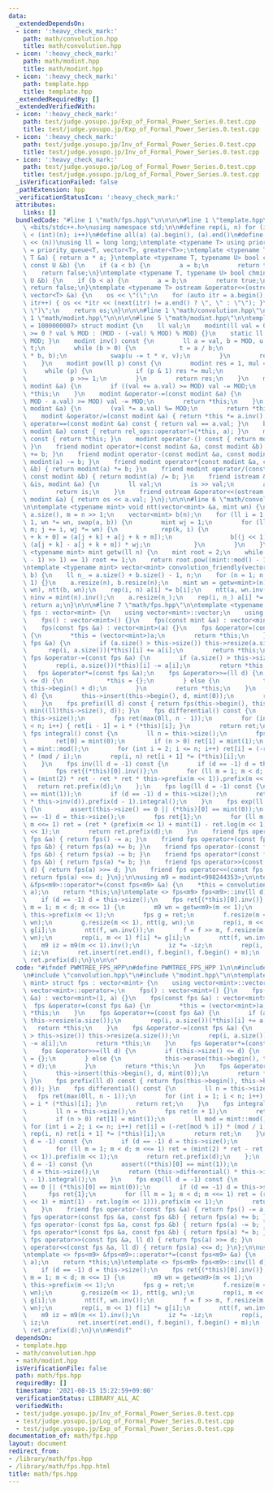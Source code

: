 ```yaml
---
data:
  _extendedDependsOn:
  - icon: ':heavy_check_mark:'
    path: math/convolution.hpp
    title: math/convolution.hpp
  - icon: ':heavy_check_mark:'
    path: math/modint.hpp
    title: math/modint.hpp
  - icon: ':heavy_check_mark:'
    path: template.hpp
    title: template.hpp
  _extendedRequiredBy: []
  _extendedVerifiedWith:
  - icon: ':heavy_check_mark:'
    path: test/judge.yosupo.jp/Exp_of_Formal_Power_Series.0.test.cpp
    title: test/judge.yosupo.jp/Exp_of_Formal_Power_Series.0.test.cpp
  - icon: ':heavy_check_mark:'
    path: test/judge.yosupo.jp/Inv_of_Formal_Power_Series.0.test.cpp
    title: test/judge.yosupo.jp/Inv_of_Formal_Power_Series.0.test.cpp
  - icon: ':heavy_check_mark:'
    path: test/judge.yosupo.jp/Log_of_Formal_Power_Series.0.test.cpp
    title: test/judge.yosupo.jp/Log_of_Formal_Power_Series.0.test.cpp
  _isVerificationFailed: false
  _pathExtension: hpp
  _verificationStatusIcon: ':heavy_check_mark:'
  attributes:
    links: []
  bundledCode: "#line 1 \"math/fps.hpp\"\n\n\n\n#line 1 \"template.hpp\"\n\n\n\n#include\
    \ <bits/stdc++.h>\nusing namespace std;\n\n#define rep(i, n) for (int i = 0; i\
    \ < (int)(n); i++)\n#define all(a) (a).begin(), (a).end()\n#define bit(n) (1ull\
    \ << (n))\nusing ll = long long;\ntemplate <typename T> using priority_queue_rev\
    \ = priority_queue<T, vector<T>, greater<T>>;\ntemplate <typename T> T sq(const\
    \ T &a) { return a * a; }\ntemplate <typename T, typename U> bool chmax(T &a,\
    \ const U &b) {\n    if (a < b) {\n        a = b;\n        return true;\n    }\n\
    \    return false;\n}\ntemplate <typename T, typename U> bool chmin(T &a, const\
    \ U &b) {\n    if (b < a) {\n        a = b;\n        return true;\n    }\n   \
    \ return false;\n}\ntemplate <typename T> ostream &operator<<(ostream &os, const\
    \ vector<T> &a) {\n    os << \"(\";\n    for (auto itr = a.begin(); itr != a.end();\
    \ itr++) { os << *itr << (next(itr) != a.end() ? \", \" : \"\"); }\n    os <<\
    \ \")\";\n    return os;\n}\n\n\n#line 1 \"math/convolution.hpp\"\n\n\n\n#line\
    \ 1 \"math/modint.hpp\"\n\n\n\n#line 5 \"math/modint.hpp\"\n\ntemplate <ll MOD\
    \ = 1000000007> struct modint {\n    ll val;\n    modint(ll val = 0) : val(val\
    \ >= 0 ? val % MOD : (MOD - (-val) % MOD) % MOD) {}\n    static ll mod() { return\
    \ MOD; }\n    modint inv() const {\n        ll a = val, b = MOD, u = 1, v = 0,\
    \ t;\n        while (b > 0) {\n            t = a / b;\n            swap(a -= t\
    \ * b, b);\n            swap(u -= t * v, v);\n        }\n        return modint(u);\n\
    \    }\n    modint pow(ll p) const {\n        modint res = 1, mul = val;\n   \
    \     while (p) {\n            if (p & 1) res *= mul;\n            mul *= mul;\n\
    \            p >>= 1;\n        }\n        return res;\n    }\n    modint &operator+=(const\
    \ modint &a) {\n        if ((val += a.val) >= MOD) val -= MOD;\n        return\
    \ *this;\n    }\n    modint &operator-=(const modint &a) {\n        if ((val +=\
    \ MOD - a.val) >= MOD) val -= MOD;\n        return *this;\n    }\n    modint &operator*=(const\
    \ modint &a) {\n        (val *= a.val) %= MOD;\n        return *this;\n    }\n\
    \    modint &operator/=(const modint &a) { return *this *= a.inv(); }\n    bool\
    \ operator==(const modint &a) const { return val == a.val; }\n    bool operator!=(const\
    \ modint &a) const { return rel_ops::operator!=(*this, a); }\n    modint operator+()\
    \ const { return *this; }\n    modint operator-() const { return modint(-val);\
    \ }\n    friend modint operator+(const modint &a, const modint &b) { return modint(a)\
    \ += b; }\n    friend modint operator-(const modint &a, const modint &b) { return\
    \ modint(a) -= b; }\n    friend modint operator*(const modint &a, const modint\
    \ &b) { return modint(a) *= b; }\n    friend modint operator/(const modint &a,\
    \ const modint &b) { return modint(a) /= b; }\n    friend istream &operator>>(istream\
    \ &is, modint &a) {\n        ll val;\n        is >> val;\n        a = modint(val);\n\
    \        return is;\n    }\n    friend ostream &operator<<(ostream &os, const\
    \ modint &a) { return os << a.val; }\n};\n\n\n#line 6 \"math/convolution.hpp\"\
    \n\ntemplate <typename mint> void ntt(vector<mint> &a, mint wn) {\n    ll n =\
    \ a.size(), m = n >> 1;\n    vector<mint> b(n);\n    for (ll i = 1; i < n; i <<=\
    \ 1, wn *= wn, swap(a, b)) {\n        mint wj = 1;\n        for (ll j = 0; j <\
    \ m; j += i, wj *= wn) {\n            rep(k, i) {\n                b[(j << 1)\
    \ + k + 0] = (a[j + k] + a[j + k + m]);\n                b[(j << 1) + k + i] =\
    \ (a[j + k] - a[j + k + m]) * wj;\n            }\n        }\n    }\n}\n\ntemplate\
    \ <typename mint> mint getw(ll n) {\n    mint root = 2;\n    while (root.pow((mint::mod()\
    \ - 1) >> 1) == 1) root += 1;\n    return root.pow((mint::mod() - 1) / n);\n}\n\
    \ntemplate <typename mint> vector<mint> convolution_friendly(vector<mint> a, vector<mint>\
    \ b) {\n    ll n_ = a.size() + b.size() - 1, n;\n    for (n = 1; n < n_; n <<=\
    \ 1) {}\n    a.resize(n), b.resize(n);\n    mint wn = getw<mint>(n);\n    ntt(a,\
    \ wn), ntt(b, wn);\n    rep(i, n) a[i] *= b[i];\n    ntt(a, wn.inv());\n    mint\
    \ ninv = mint(n).inv();\n    a.resize(n_);\n    rep(i, n_) a[i] *= ninv;\n   \
    \ return a;\n}\n\n\n#line 7 \"math/fps.hpp\"\n\ntemplate <typename mint> struct\
    \ fps : vector<mint> {\n    using vector<mint>::vector;\n    using vector<mint>::operator=;\n\
    \    fps() : vector<mint>() {}\n    fps(const mint &a) : vector<mint>(1, a) {}\n\
    \    fps(const fps &a) : vector<mint>(a) {}\n    fps &operator=(const fps &a)\
    \ {\n        *this = (vector<mint>)a;\n        return *this;\n    }\n    fps &operator+=(const\
    \ fps &a) {\n        if (a.size() > this->size()) this->resize(a.size());\n  \
    \      rep(i, a.size())(*this)[i] += a[i];\n        return *this;\n    }\n   \
    \ fps &operator-=(const fps &a) {\n        if (a.size() > this->size()) this->resize(a.size());\n\
    \        rep(i, a.size())(*this)[i] -= a[i];\n        return *this;\n    }\n \
    \   fps &operator*=(const fps &a);\n    fps &operator>>=(ll d) {\n        if (this->size()\
    \ <= d) {\n            *this = {};\n        } else {\n            this->erase(this->begin(),\
    \ this->begin() + d);\n        }\n        return *this;\n    }\n    fps &operator<<=(ll\
    \ d) {\n        this->insert(this->begin(), d, mint(0));\n        return *this;\n\
    \    }\n    fps prefix(ll d) const { return fps(this->begin(), this->begin() +\
    \ min((ll)this->size(), d)); }\n    fps differential() const {\n        ll n =\
    \ this->size();\n        fps ret(max(0ll, n - 1));\n        for (int i = 1; i\
    \ < n; i++) { ret[i - 1] = i * (*this)[i]; }\n        return ret;\n    }\n   \
    \ fps integral() const {\n        ll n = this->size();\n        fps ret(n + 1);\n\
    \        ret[0] = mint(0);\n        if (n > 0) ret[1] = mint(1);\n        ll mod\
    \ = mint::mod();\n        for (int i = 2; i <= n; i++) ret[i] = (-ret[mod % i])\
    \ * (mod / i);\n        rep(i, n) ret[i + 1] *= (*this)[i];\n        return ret;\n\
    \    }\n    fps inv(ll d = -1) const {\n        if (d == -1) d = this->size();\n\
    \        fps ret{(*this)[0].inv()};\n        for (ll m = 1; m < d; m <<= 1) ret\
    \ = (mint(2) * ret - ret * ret * this->prefix(m << 1)).prefix(m << 1);\n     \
    \   return ret.prefix(d);\n    };\n    fps log(ll d = -1) const {\n        assert((*this)[0]\
    \ == mint(1));\n        if (d == -1) d = this->size();\n        return (this->differential()\
    \ * this->inv(d)).prefix(d - 1).integral();\n    }\n    fps exp(ll d = -1) const\
    \ {\n        assert(this->size() == 0 || (*this)[0] == mint(0));\n        if (d\
    \ == -1) d = this->size();\n        fps ret{1};\n        for (ll m = 1; m < d;\
    \ m <<= 1) ret = (ret * (prefix(m << 1) + mint(1) - ret.log(m << 1))).prefix(m\
    \ << 1);\n        return ret.prefix(d);\n    }\n    friend fps operator-(const\
    \ fps &a) { return fps() -= a; }\n    friend fps operator+(const fps &a, const\
    \ fps &b) { return fps(a) += b; }\n    friend fps operator-(const fps &a, const\
    \ fps &b) { return fps(a) -= b; }\n    friend fps operator*(const fps &a, const\
    \ fps &b) { return fps(a) *= b; }\n    friend fps operator>>(const fps &a, ll\
    \ d) { return fps(a) >>= d; }\n    friend fps operator<<(const fps &a, ll d) {\
    \ return fps(a) <<= d; }\n};\n\nusing m9 = modint<998244353>;\n\ntemplate <> fps<m9>\
    \ &fps<m9>::operator*=(const fps<m9> &a) {\n    *this = convolution_friendly<m9>(*this,\
    \ a);\n    return *this;\n}\ntemplate <> fps<m9> fps<m9>::inv(ll d) const {\n\
    \    if (d == -1) d = this->size();\n    fps ret{(*this)[0].inv()};\n    for (ll\
    \ m = 1; m < d; m <<= 1) {\n        m9 wn = getw<m9>(m << 1);\n        fps f =\
    \ this->prefix(m << 1);\n        fps g = ret;\n        f.resize(m << 1), ntt(f,\
    \ wn);\n        g.resize(m << 1), ntt(g, wn);\n        rep(i, m << 1) f[i] *=\
    \ g[i];\n        ntt(f, wn.inv());\n        f = f >> m, f.resize(m << 1), ntt(f,\
    \ wn);\n        rep(i, m << 1) f[i] *= g[i];\n        ntt(f, wn.inv());\n    \
    \    m9 iz = m9(m << 1).inv();\n        iz *= -iz;\n        rep(i, m) f[i] *=\
    \ iz;\n        ret.insert(ret.end(), f.begin(), f.begin() + m);\n    }\n    return\
    \ ret.prefix(d);\n}\n\n\n"
  code: "#ifndef PWMTREE_FPS_HPP\n#define PWMTREE_FPS_HPP 1\n\n#include \"../template.hpp\"\
    \n#include \"convolution.hpp\"\n#include \"modint.hpp\"\n\ntemplate <typename\
    \ mint> struct fps : vector<mint> {\n    using vector<mint>::vector;\n    using\
    \ vector<mint>::operator=;\n    fps() : vector<mint>() {}\n    fps(const mint\
    \ &a) : vector<mint>(1, a) {}\n    fps(const fps &a) : vector<mint>(a) {}\n  \
    \  fps &operator=(const fps &a) {\n        *this = (vector<mint>)a;\n        return\
    \ *this;\n    }\n    fps &operator+=(const fps &a) {\n        if (a.size() > this->size())\
    \ this->resize(a.size());\n        rep(i, a.size())(*this)[i] += a[i];\n     \
    \   return *this;\n    }\n    fps &operator-=(const fps &a) {\n        if (a.size()\
    \ > this->size()) this->resize(a.size());\n        rep(i, a.size())(*this)[i]\
    \ -= a[i];\n        return *this;\n    }\n    fps &operator*=(const fps &a);\n\
    \    fps &operator>>=(ll d) {\n        if (this->size() <= d) {\n            *this\
    \ = {};\n        } else {\n            this->erase(this->begin(), this->begin()\
    \ + d);\n        }\n        return *this;\n    }\n    fps &operator<<=(ll d) {\n\
    \        this->insert(this->begin(), d, mint(0));\n        return *this;\n   \
    \ }\n    fps prefix(ll d) const { return fps(this->begin(), this->begin() + min((ll)this->size(),\
    \ d)); }\n    fps differential() const {\n        ll n = this->size();\n     \
    \   fps ret(max(0ll, n - 1));\n        for (int i = 1; i < n; i++) { ret[i - 1]\
    \ = i * (*this)[i]; }\n        return ret;\n    }\n    fps integral() const {\n\
    \        ll n = this->size();\n        fps ret(n + 1);\n        ret[0] = mint(0);\n\
    \        if (n > 0) ret[1] = mint(1);\n        ll mod = mint::mod();\n       \
    \ for (int i = 2; i <= n; i++) ret[i] = (-ret[mod % i]) * (mod / i);\n       \
    \ rep(i, n) ret[i + 1] *= (*this)[i];\n        return ret;\n    }\n    fps inv(ll\
    \ d = -1) const {\n        if (d == -1) d = this->size();\n        fps ret{(*this)[0].inv()};\n\
    \        for (ll m = 1; m < d; m <<= 1) ret = (mint(2) * ret - ret * ret * this->prefix(m\
    \ << 1)).prefix(m << 1);\n        return ret.prefix(d);\n    };\n    fps log(ll\
    \ d = -1) const {\n        assert((*this)[0] == mint(1));\n        if (d == -1)\
    \ d = this->size();\n        return (this->differential() * this->inv(d)).prefix(d\
    \ - 1).integral();\n    }\n    fps exp(ll d = -1) const {\n        assert(this->size()\
    \ == 0 || (*this)[0] == mint(0));\n        if (d == -1) d = this->size();\n  \
    \      fps ret{1};\n        for (ll m = 1; m < d; m <<= 1) ret = (ret * (prefix(m\
    \ << 1) + mint(1) - ret.log(m << 1))).prefix(m << 1);\n        return ret.prefix(d);\n\
    \    }\n    friend fps operator-(const fps &a) { return fps() -= a; }\n    friend\
    \ fps operator+(const fps &a, const fps &b) { return fps(a) += b; }\n    friend\
    \ fps operator-(const fps &a, const fps &b) { return fps(a) -= b; }\n    friend\
    \ fps operator*(const fps &a, const fps &b) { return fps(a) *= b; }\n    friend\
    \ fps operator>>(const fps &a, ll d) { return fps(a) >>= d; }\n    friend fps\
    \ operator<<(const fps &a, ll d) { return fps(a) <<= d; }\n};\n\nusing m9 = modint<998244353>;\n\
    \ntemplate <> fps<m9> &fps<m9>::operator*=(const fps<m9> &a) {\n    *this = convolution_friendly<m9>(*this,\
    \ a);\n    return *this;\n}\ntemplate <> fps<m9> fps<m9>::inv(ll d) const {\n\
    \    if (d == -1) d = this->size();\n    fps ret{(*this)[0].inv()};\n    for (ll\
    \ m = 1; m < d; m <<= 1) {\n        m9 wn = getw<m9>(m << 1);\n        fps f =\
    \ this->prefix(m << 1);\n        fps g = ret;\n        f.resize(m << 1), ntt(f,\
    \ wn);\n        g.resize(m << 1), ntt(g, wn);\n        rep(i, m << 1) f[i] *=\
    \ g[i];\n        ntt(f, wn.inv());\n        f = f >> m, f.resize(m << 1), ntt(f,\
    \ wn);\n        rep(i, m << 1) f[i] *= g[i];\n        ntt(f, wn.inv());\n    \
    \    m9 iz = m9(m << 1).inv();\n        iz *= -iz;\n        rep(i, m) f[i] *=\
    \ iz;\n        ret.insert(ret.end(), f.begin(), f.begin() + m);\n    }\n    return\
    \ ret.prefix(d);\n}\n\n#endif"
  dependsOn:
  - template.hpp
  - math/convolution.hpp
  - math/modint.hpp
  isVerificationFile: false
  path: math/fps.hpp
  requiredBy: []
  timestamp: '2021-08-15 15:22:59+09:00'
  verificationStatus: LIBRARY_ALL_AC
  verifiedWith:
  - test/judge.yosupo.jp/Inv_of_Formal_Power_Series.0.test.cpp
  - test/judge.yosupo.jp/Log_of_Formal_Power_Series.0.test.cpp
  - test/judge.yosupo.jp/Exp_of_Formal_Power_Series.0.test.cpp
documentation_of: math/fps.hpp
layout: document
redirect_from:
- /library/math/fps.hpp
- /library/math/fps.hpp.html
title: math/fps.hpp
---
```

